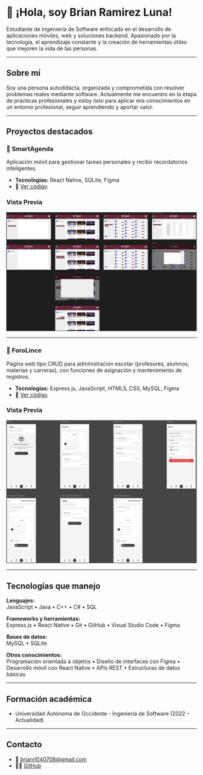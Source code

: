 # 👋 ¡Hola, soy Brian Ramirez Luna!

Estudiante de Ingeniería de Software enfocado en el desarrollo de aplicaciones móviles, web y soluciones backend. Apasionado por la tecnología, el aprendizaje constante y la creación de herramientas útiles que mejoren la vida de las personas.

---

## Sobre mí

Soy una persona autodidacta, organizada y comprometida con resolver problemas reales mediante software. Actualmente me encuentro en la etapa de prácticas profesionales y estoy listo para aplicar mis conocimientos en un entorno profesional, seguir aprendiendo y aportar valor.

---

## Proyectos destacados

### 📅 SmartAgenda
Aplicación móvil para gestionar tareas personales y recibir recordatorios inteligentes.
- **Tecnologías:** React Native, SQLite, Figma
- 🔗 [Ver código](https://github.com/BrianRamirezLuna/SmartAgenda)

### Vista Previa

![Vista previa de SmartAgenda](./PreviewImages/SmartAgendaPreview.jpeg)

---

### 💬 ForoLince
Página web tipo CRUD para administración escolar (profesores, alumnos, materias y carreras), con funciones de asignación y mantenimiento de registros.
- **Tecnologías:** Express.js, JavaScript, HTML5, CSS, MySQL, Figma
- 🔗 [Ver código](https://github.com/BrianRamirezLuna/ForoLince)

### Vista Previa

![Vista previa de SmartAgenda](./PreviewImages/ForoLincePreview.jpeg)

---

## Tecnologías que manejo

**Lenguajes:**  
JavaScript • Java • C++ • C# • SQL

**Frameworks y herramientas:**  
Express.js • React Native • Git • GitHub • Visual Studio Code • Figma

**Bases de datos:**  
MySQL • SQLite

**Otros conocimientos:**  
Programación orientada a objetos • Diseño de interfaces con Figma • Desarrollo móvil con React Native • APIs REST • Estructuras de datos básicas

---

## Formación académica

- Universidad Autónoma de Occidente - Ingeniería de Software (2022 – Actualidad)

---

## Contacto

- 📧 brianrl040708@gmail.com
- 🧑‍💻 [GitHub](https://github.com/BrianRamirezLuna)


